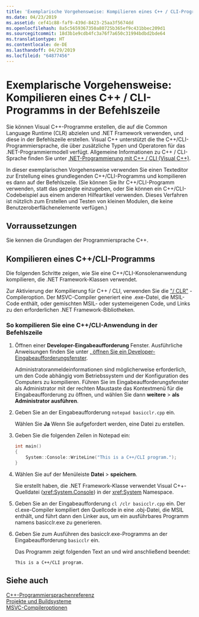 ```yaml
---
title: 'Exemplarische Vorgehensweise: Kompilieren eines C++ / CLI-Programms in der Befehlszeile'
ms.date: 04/23/2019
ms.assetid: cef41c88-faf9-439d-8423-25aa3f5674dd
ms.openlocfilehash: 8a5c5659367350a80725b365ef9c431bbec209d1
ms.sourcegitcommit: 18d3b1e9cdb4fc3a76f7a650c31994bdbd2bde64
ms.translationtype: HT
ms.contentlocale: de-DE
ms.lasthandoff: 04/29/2019
ms.locfileid: "64877456"
---
```

# <a name="walkthrough-compiling-a-ccli-program-on-the-command-line"></a>Exemplarische Vorgehensweise: Kompilieren eines C++ / CLI-Programms in der Befehlszeile

Sie können Visual C++-Programme erstellen, die auf die Common Language Runtime (CLR) abzielen und .NET Framework verwenden, und diese in der Befehlszeile erstellen. Visual C++ unterstützt die the C++/CLI-Programmiersprache, die über zusätzliche Typen und Operatoren für das .NET-Programmiermodell verfügt. Allgemeine Informationen zu C++ / CLI-Sprache finden Sie unter [.NET-Programmierung mit C++ / CLI (Visual C++)](../dotnet/dotnet-programming-with-cpp-cli-visual-cpp.md).

In dieser exemplarischen Vorgehensweise verwenden Sie einen Texteditor zur Erstellung eines grundlegenden C++/CLI-Programms und kompilieren es dann auf der Befehlszeile. (Sie können Sie Ihr C++/CLI-Programm verwenden, statt das gezeigte einzugeben, oder Sie können ein C++/CLI-Codebeispiel aus einem anderen Hilfeartikel verwenden. Dieses Verfahren ist nützlich zum Erstellen und Testen von kleinen Modulen, die keine Benutzeroberflächenelemente verfügen.)

## <a name="prerequisites"></a>Vorraussetzungen

Sie kennen die Grundlagen der Programmiersprache C++.

## <a name="compiling-a-ccli-program"></a>Kompilieren eines C++/CLI-Programms

Die folgenden Schritte zeigen, wie Sie eine C++/CLI-Konsolenanwendung kompilieren, die .NET Framework-Klassen verwendet.

Zur Aktivierung der Kompilierung für C++ / CLI, verwenden Sie die ["/ CLR"](reference/clr-common-language-runtime-compilation.md) -Compileroption. Der MSVC-Compiler generiert eine .exe-Datei, die MSIL-Code enthält, oder gemischten MSIL- oder systemeigenen Code, und Links zu den erforderlichen .NET Framework-Bibliotheken.

### <a name="to-compile-a-ccli-application-on-the-command-line"></a>So kompilieren Sie eine C++/CLI-Anwendung in der Befehlszeile

1. Öffnen einer **Developer-Eingabeaufforderung** Fenster. Ausführliche Anweisungen finden Sie unter [, öffnen Sie ein Developer-Eingabeaufforderungsfenster](building-on-the-command-line.md#developer_command_prompt).

   Administratoranmeldeinformationen sind möglicherweise erforderlich, um den Code abhängig vom Betriebssystem und der Konfiguration des Computers zu kompilieren. Führen Sie im Eingabeaufforderungsfenster als Administrator mit der rechten Maustaste das Kontextmenü für die Eingabeaufforderung zu öffnen, und wählen Sie dann **weitere** > **als Administrator ausführen**.

1. Geben Sie an der Eingabeaufforderung `notepad basicclr.cpp` ein.

   Wählen Sie **Ja** Wenn Sie aufgefordert werden, eine Datei zu erstellen.

1. Geben Sie die folgenden Zeilen in Notepad ein:

   ```cpp
   int main()
   {
       System::Console::WriteLine("This is a C++/CLI program.");
   }
   ```

1. Wählen Sie auf der Menüleiste **Datei** > **speichern**.

   Sie erstellt haben, die .NET Framework-Klasse verwendet Visual C++-Quelldatei (<xref:System.Console>) in der <xref:System> Namespace.

1. Geben Sie an der Eingabeaufforderung `cl /clr basicclr.cpp` ein. Der cl.exe-Compiler kompiliert den Quellcode in eine .obj-Datei, die MSIL enthält, und führt dann den Linker aus, um ein ausführbares Programm namens basicclr.exe zu generieren.

1. Geben Sie zum Ausführen des basicclr.exe-Programms an der Eingabeaufforderung `basicclr` ein.

   Das Programm zeigt folgenden Text an und wird anschließend beendet:

   ```Output
   This is a C++/CLI program.
   ```

## <a name="see-also"></a>Siehe auch

[C++-Programmiersprachenreferenz](../cpp/cpp-language-reference.md)<br/>
[Projekte und Buildsysteme](projects-and-build-systems-cpp.md)<br/>
[MSVC-Compileroptionen](reference/compiler-options.md)
